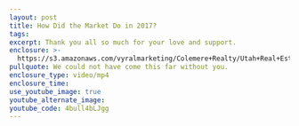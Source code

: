 ```yaml
---
layout: post
title: How Did the Market Do in 2017?
tags:
excerpt: Thank you all so much for your love and support.
enclosure: >-
  https://s3.amazonaws.com/vyralmarketing/Colemere+Realty/Utah+Real+Estate+Happy+Holidays.mp4
pullquote: We could not have come this far without you.
enclosure_type: video/mp4
enclosure_time:
use_youtube_image: true
youtube_alternate_image:
youtube_code: 4bull4bLJgg
---
```

